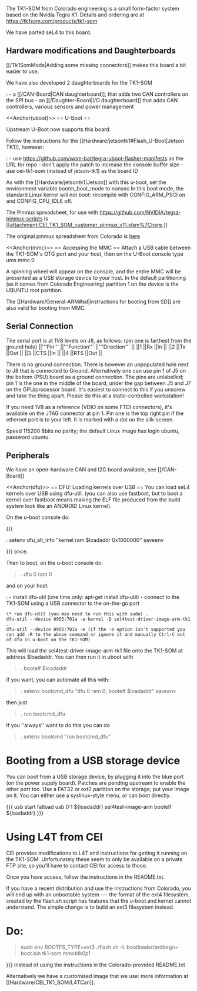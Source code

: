 The TK1-SOM from Colorado engineering is a small form-factor system
based on the Nvidia Tegra K1. Details and ordering are at
<https://tk1som.com/products/tk1-som>

We have ported seL4 to this board.

## Hardware modifications and Daughterboards


\[\[/Tk1SomMods|Adding some missing connectors\]\] makes this board a
bit easier to use.

We have also developed 2 daughterboards for the TK1-SOM

:   -   a \[\[/CAN-Board|CAN daughterboard\]\], that adds two CAN
        controllers on the SPI bus
    -   an \[\[/Daughter-Board|I/O daughterboard\]\] that adds CAN
        controllers, various sensors and power management

&lt;&lt;Anchor(uboot)&gt;&gt; == U-Boot ==

Upstream U-Boot now supports this board.

Follow the instructions for the \[\[Hardware/jetsontk1\#Flash\_U-Boot|Jetson TK1\]\], however:

:   -   use <https://github.com/wom-bat/tegra-uboot-flasher-manifests>
        as the URL for repo
    -   don't apply the patch to increase the console buffer size
    -   use cei-tk1-som (instead of jetson-tk1) as the board ID

As with the \[\[Hardware/jetsontk1|Jetson\]\] with this u-boot, set the
environment variable bootm\_boot\_mode to nonsec In this boot mode, the
standard Linux kernel will not boot: recompile with CONFIG\_ARM\_PSCI on
and CONFIG\_CPU\_IDLE off.

The Pinmux spreadsheet, for use with
<https://github.com/NVIDIA/tegra-pinmux-scripts> is
\[\[<attachment:CEI_TK1_SOM_customer_pinmux_v11.xlsm%7Chere>.\]\]

The original pinmux spreadsheet from Colorado is
[here](attachment:tk1-som_pinmux_V2.4.xlsm)

&lt;&lt;Anchor(mmc)&gt;&gt; == Accessing the MMC == Attach a USB cable
between the TK1-SOM's OTG port and your host, then on the U-Boot console
type ums mmc 0

A spinning wheel will appear on the console, and the entire MMC will be
presented as a USB storage device to your host. In the default
partitioning (as it comes from Colorado Engineering) partition 1 on the
device is the UBUNTU root partition.

The \[\[Hardware/General-ARM\#sd|instructions for booting from SD\]\]
are also valid for booting from MMC.

## Serial Connection
 The serial port is at 1V8 levels on J8, as
follows: (pin one is farthest from the ground hole) ||'''Pin'''
||'''Function''' ||'''Direction''' || ||1 ||Rx ||In || ||2 ||Tx ||Out ||
||3 ||CTS ||In || ||4 ||RTS ||Out ||

There is no ground connection. There is however an unpopulated hole next
to J8 that is connected to Ground. Alternatively one can use pin 1 of J5
on the bottom (PSU) board as a ground connection. The pins are
unlabelled; pin 1 is the one in the middle of the board, under the gap
between J5 and J7 on the GPU/processor board. It's easiest to connect to
this if you unscrew and take the thing apart. Please do this at a
static-controlled workstation!

If you need 1V8 as a reference (VDIO on some FTDI connectors), it's
available on the JTAG connector at pin 1. Pin one is the top right pin
if the ethernet port is to your left. It is marked with a dot on the
silk-screen.

Speed 115200 8bits no parity; the default Linux image has login ubuntu,
password ubuntu.

## Peripherals
 We have an open-hardware CAN and I2C board available,
see \[\[/CAN-Board\]\]

&lt;&lt;Anchor(dfu)&gt;&gt; == DFU: Loading kernels over USB == You can
load seL4 kernels over USB using dfu-util. (you can also use fastboot,
but to boot a kernel over fastboot means making the ELF file produced
from the build system look like an ANDROID Linux kernel).

On the u-boot console do:

{{{

:   setenv dfu\_alt\_info "kernel ram \$loadaddr 0x1000000" saveenv

}}} once.

Then to boot, on the u-boot console do:

> . dfu 0 ram 0

and on your host:

:   -   install dfu-util (one time only: apt-get install dfu-util)
    -   connect to the TK1-SOM using a USB connector to the on-the-go
        port

    \* run dfu-util (you may need to run this with sudo) .
    dfu-util --device 0955:701a -a kernel -D sel4test-driver-image-arm-tk1 .
    dfu-util --device 0955:701a -e (if the -e option isn't supported you
    can add -R to the above command or ignore it and manually Ctrl-C out
    of dfu in u-boot on the TK1-SOM)

This will load the sel4test-driver-image-arm-tk1 file onto the TK1-SOM
at address \$loadaddr. You can then run it in uboot with

> . bootelf \$loadaddr

If you want, you can automate all this with:

> . setenv bootcmd\_dfu "dfu 0 ram 0; bootelf \$loadaddr" saveenv

then just

> . run bootcmd\_dfu

If you ''always'' want to do this you can do

> . setenv bootcmd "run bootcmd\_dfu"

# Booting from a USB storage device


You can boot from a USB storage device, by plugging it into the blue
port (on the power supply board). Patches are pending upstream to enable
the other port too. Use a FAT32 or ext2 partition on the storage; put
your image on it. You can either use a syslinux-style menu, or can boot
directly.

{{{ usb start fatload usb 0:1 \${loadaddr} sel4test-image-arm bootelf
\${loadaddr} }}}

# Using L4T from CEI


CEI provides modifications to L4T and instructions for getting it
running on the TK1-SOM. Unfortunately these seem to only be available on
a private FTP site, so you'll have to contact CEI for access to those.

Once you have access, follow the instructions in the README.txt.

If you have a recent distribution and use the instructions from
Colorado, you will end up with an unbootable system --- the format of
the ext4 filesystem, created by the flash.sh script has features that
the u-boot and kernel cannot understand. The simple change is to build
an ext3 filesystem instead.

Do:
===

> sudo env ROOTFS\_TYPE=ext3 ./flash.sh -L bootloader/ardbeg/u-boot.bin
> tk1-som mmcblk0p1

}}} instead of using the instructions in the Colorado-provided
README.txt

Alternatively we have a customised image that we use: more information
at \[\[Hardware/CEI\_TK1\_SOM/L4TCan\]\].
